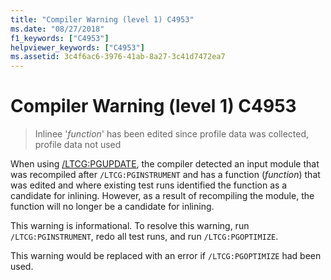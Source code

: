 ```yaml
---
title: "Compiler Warning (level 1) C4953"
ms.date: "08/27/2018"
f1_keywords: ["C4953"]
helpviewer_keywords: ["C4953"]
ms.assetid: 3c4f6ac6-3976-41ab-8a27-3c41d7472ea7
---
```

# Compiler Warning (level 1) C4953

> Inlinee '*function*' has been edited since profile data was collected, profile data not used

When using [/LTCG:PGUPDATE](../../build/reference/ltcg-link-time-code-generation.md), the compiler detected an input module that was recompiled after `/LTCG:PGINSTRUMENT` and has a function (*function*) that was edited and where existing test runs identified the function as a candidate for inlining. However, as a result of recompiling the module, the function will no longer be a candidate for inlining.

This warning is informational. To resolve this warning, run `/LTCG:PGINSTRUMENT`, redo all test runs, and run `/LTCG:PGOPTIMIZE`.

This warning would be replaced with an error if `/LTCG:PGOPTIMIZE` had been used.
